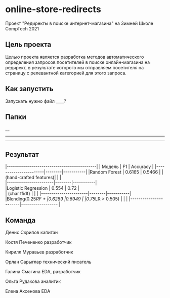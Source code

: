 # online-store-redirects
Проект "Редиректы в поиске интернет-магазина" на Зимней Школе CompTech 2021

## Цель проекта
Целью проекта является разработка методов автоматического определения запросов посетителей в поиске онлайн-магазина на редирект, в результате которого мы отправляем посетителя на страницу с релевантной категорией для этого запроса.


## Как запустить
Запускать нужно файл ____?

## Папки
__
___
___

## Результат
|--------------------------------------------|
| Модель                | F1     | Accuracy  | 
|-----------------------|--------|-----------|
|Random Forest          | 0.6165 | 0.5466    | 
|(hand-crafted features)|        |           |    
|-----------------------|--------|-----------|                      
|Logistic Regression    | 0.554  | 0.72      |        
| (char tfidf)          |        |           | 
|-----------------------|--------|-----------|
|Blending(0.25*RF +     |0.6289  |0.6949     | 
|0.75*LR > 0.505)       |        |           |
|-----------------------|------------------  |



## Команда

Денис Скрипов	капитан

Костя Печененко	разработчик

Кирилл Муравьев	разработчик

Орлан Сарыглар	технический писатель

Галина Смагина	EDA, разработчик

Ольга Рудакова	аналитик

Елена Аксенова	EDA 

